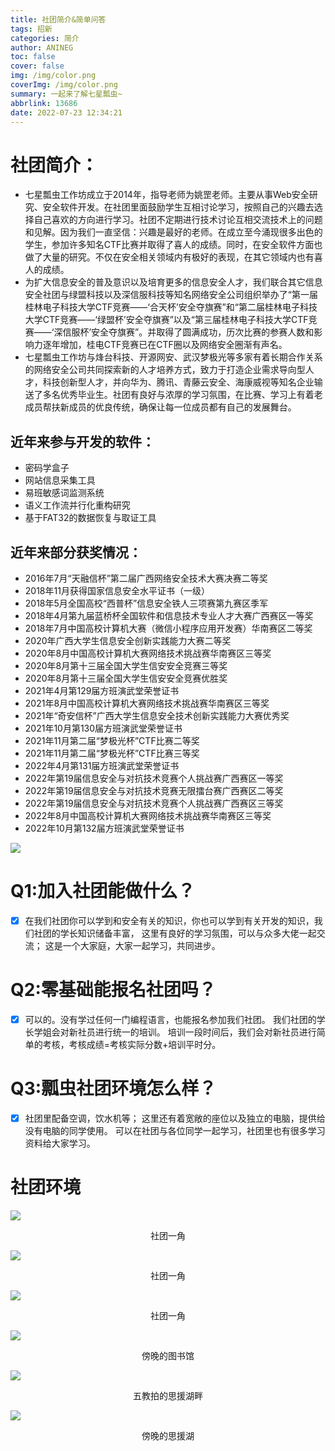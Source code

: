 ```yaml
---
title: 社团简介&简单问答
tags: 招新
categories: 简介
author: ANINEG
toc: false
cover: false
img: /img/color.png
coverImg: /img/color.png
summary: 一起来了解七星瓢虫~
abbrlink: 13686
date: 2022-07-23 12:34:21
---
```


# 社团简介：

- 七星瓢虫工作坊成立于2014年，指导老师为姚罡老师。主要从事Web安全研究、安全软件开发。在社团里面鼓励学生互相讨论学习，按照自己的兴趣去选择自己喜欢的方向进行学习。社团不定期进行技术讨论互相交流技术上的问题和见解。因为我们一直坚信：兴趣是最好的老师。在成立至今涌现很多出色的学生，参加许多知名CTF比赛并取得了喜人的成绩。同时，在安全软件方面也做了大量的研究。不仅在安全相关领域内有极好的表现，在其它领域内也有喜人的成绩。
- 为扩大信息安全的普及意识以及培育更多的信息安全人才，我们联合其它信息安全社团与绿盟科技以及深信服科技等知名网络安全公司组织举办了“第一届桂林电子科技大学CTF竞赛——‘合天杯’安全夺旗赛”和“第二届桂林电子科技大学CTF竞赛——‘绿盟杯’安全夺旗赛”以及“第三届桂林电子科技大学CTF竞赛——‘深信服杯’安全夺旗赛”。并取得了圆满成功，历次比赛的参赛人数和影响力逐年增加，桂电CTF竞赛已在CTF圈以及网络安全圈渐有声名。
- 七星瓢虫工作坊与烽台科技、开源网安、武汉梦极光等多家有着长期合作关系的网络安全公司共同探索新的人才培养方式，致力于打造企业需求导向型人才，科技创新型人才，并向华为、腾讯、青藤云安全、海康威视等知名企业输送了多名优秀毕业生。社团有良好与浓厚的学习氛围，在比赛、学习上有着老成员帮扶新成员的优良传统，确保让每一位成员都有自己的发展舞台。

## 近年来参与开发的软件：

- 密码学盒子
- 网站信息采集工具
- 易班敏感词监测系统
- 语义工作流并行化重构研究
- 基于FAT32的数据恢复与取证工具

## 近年来部分获奖情况：

- 2016年7月“天融信杯”第二届广西网络安全技术大赛决赛二等奖
- 2018年11月获得国家信息安全水平证书（一级）
- 2018年5月全国高校“西普杯”信息安全铁人三项赛第九赛区季军
- 2018年4月第九届蓝桥杯全国软件和信息技术专业人才大赛广西赛区一等奖
- 2018年7月中国高校计算机大赛（微信小程序应用开发赛）华南赛区二等奖
- 2020年广西大学生信息安全创新实践能力大赛二等奖
- 2020年8月中国高校计算机大赛网络技术挑战赛华南赛区三等奖
- 2020年8月第十三届全国大学生信安安全竞赛三等奖
- 2020年8月第十三届全国大学生信安安全竞赛优胜奖
- 2021年4月第129届方班演武堂荣誉证书
- 2021年8月中国高校计算机大赛网络技术挑战赛华南赛区三等奖
- 2021年“奇安信杯”广西大学生信息安全技术创新实践能力大赛优秀奖
- 2021年10月第130届方班演武堂荣誉证书
- 2021年11月第二届“梦极光杯”CTF比赛二等奖
- 2021年11月第二届“梦极光杯”CTF比赛三等奖
- 2022年4月第131届方班演武堂荣誉证书
- 2022年第19届信息安全与对抗技术竞赛个人挑战赛广西赛区一等奖
- 2022年第19届信息安全与对抗技术竞赛无限擂台赛广西赛区二等奖
- 2022年第19届信息安全与对抗技术竞赛个人挑战赛广西赛区三等奖
- 2022年8月中国高校计算机大赛网络技术挑战赛华南赛区三等奖
- 2022年10月第132届方班演武堂荣誉证书

![](/img/qixingpc.png)

# Q1:加入社团能做什么？

- [x] 在我们社团你可以学到和安全有关的知识，你也可以学到有关开发的知识，我们社团的学长知识储备丰富， 这里有良好的学习氛围，可以与众多大佬一起交流； 这是一个大家庭，大家一起学习，共同进步。

# Q2:零基础能报名社团吗？

- [x] 可以的。没有学过任何一门编程语言，也能报名参加我们社团。 我们社团的学长学姐会对新社员进行统一的培训。 培训一段时间后，我们会对新社员进行简单的考核，考核成绩=考核实际分数+培训平时分。

# Q3:瓢虫社团环境怎么样？

- [x] 社团里配备空调，饮水机等； 这里还有着宽敞的座位以及独立的电脑，提供给没有电脑的同学使用。 可以在社团与各位同学一起学习，社团里也有很多学习资料给大家学习。

# 社团环境

![](/img/img-21.jpg)

<center>社团一角</center>

![](/img/img-22.jpg)

<center>社团一角</center>

![](/img/img-23.jpg)

<center>社团一角</center>

![](/img/tsg.jpg)

<center>傍晚的图书馆</center>

![](/img/syhp.jpg)

<center>五教拍的思援湖畔</center>

![](/img/syh.jpg)

<center>傍晚的思援湖</center>

